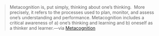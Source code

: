 
> Metacognition is, put simply, thinking about one’s thinking.  More precisely, it refers to the processes used to plan, monitor, and assess one’s understanding and performance. Metacognition includes a critical awareness of a) one’s thinking and learning and b) oneself as a thinker and learner.—via [Metacognition](https://cft.vanderbilt.edu/guides-sub-pages/metacognition/)
